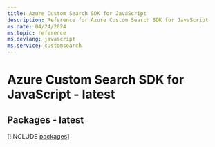 ```yaml
---
title: Azure Custom Search SDK for JavaScript
description: Reference for Azure Custom Search SDK for JavaScript
ms.date: 04/24/2024
ms.topic: reference
ms.devlang: javascript
ms.service: customsearch
---
```

# Azure Custom Search SDK for JavaScript - latest
## Packages - latest
[!INCLUDE [packages](custom-search-index.md)]